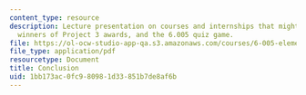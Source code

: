 ```yaml
---
content_type: resource
description: Lecture presentation on courses and internships that might follow 6.005,
  winners of Project 3 awards, and the 6.005 quiz game.
file: https://ol-ocw-studio-app-qa.s3.amazonaws.com/courses/6-005-elements-of-software-construction-fall-2008/1bb173ac0fc980981d33851b7de8af6b_MIT6_005f08_lec23.pdf
file_type: application/pdf
resourcetype: Document
title: Conclusion
uid: 1bb173ac-0fc9-8098-1d33-851b7de8af6b
---
```

